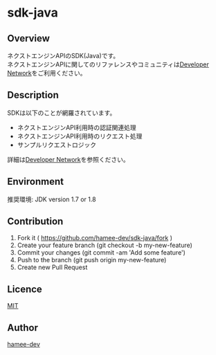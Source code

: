 sdk-java
====

## Overview

ネクストエンジンAPIのSDK(Java)です。  
ネクストエンジンAPIに関してのリファレンスやコミュニティは[Developer Network](https://developer.next-engine.com)をご利用ください。

## Description

SDKは以下のことが網羅されています。
- ネクストエンジンAPI利用時の認証関連処理
- ネクストエンジンAPI利用時のリクエスト処理
- サンプルリクエストロジック

詳細は[Developer Network](https://developer.next-engine.com/sdk)を参照ください。

## Environment

推奨環境: JDK version 1.7 or 1.8

## Contribution

1. Fork it ( https://github.com/hamee-dev/sdk-java/fork )
2. Create your feature branch (git checkout -b my-new-feature)
3. Commit your changes (git commit -am 'Add some feature')
4. Push to the branch (git push origin my-new-feature)
5. Create new Pull Request

## Licence

[MIT](https://github.com/hamee-dev/sdk-java/blob/master/LICENCE)

## Author

[hamee-dev](https://github.com/hamee-dev)
